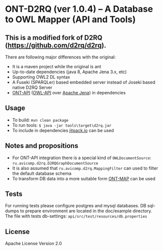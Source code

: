 # ONT-D2RQ (ver 1.0.4) – A Database to OWL Mapper (API and Tools)
## This is a modified fork of D2RQ (https://github.com/d2rq/d2rq).

There are following major differences with the original:

* It is a maven project while the original is ant
* Up-to-date dependencies (java 8, Apache Jena 3.x, etc)
* Supporting OWL2 DL syntax
* A Fuseki (SPARQLer) based embedded server instead of Joseki based native D2RQ Server
* [ONT-API](https://github.com/avicomp/ont-api) ([OWL-API](https://github.com/owlcs/owlapi) over [Apache Jena](https://github.com/apache/jena)) in dependencies

## Usage
* To build: `mvn clean package`
* To run tools: `$ java -jar tools\target\d2rq.jar`
* To include in dependencies [jitpack.io](https://jitpack.io/) can be used

## Notes and propositions
* For ONT-API integration there is a special kind of `OWLDocumentSource`: `ru.avicomp.d2rq.D2RQGraphDocumentSource` 
* It is also assumed that `ru.avicomp.d2rq.MappingFilter` can used to filter the default database schema
* To transform DB data into a more suitable form [ONT-MAP](https://github.com/avicomp/ont-map) can be used

## Tests
For running tests please configure postgres and mysql databases. 
DB sql-dumps to prepare environment are located in the doc/example directory.
The file with tests db-settings: `api/src/test/resources/db.properties`
 
## License 
Apache License Version 2.0